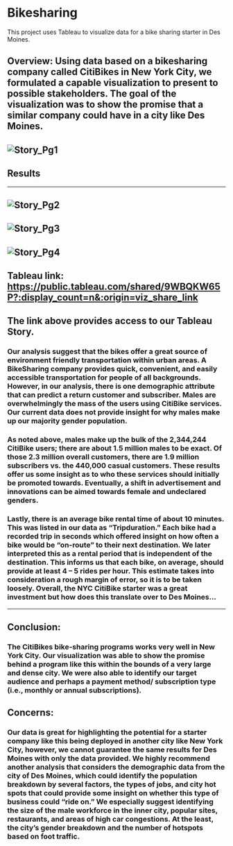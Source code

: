 # Bikesharing
This project uses Tableau to visualize data for a bike sharing starter in Des Moines.
## Overview: Using data based on a bikesharing company called CitiBikes in New York City, we formulated a capable visualization to present to possible stakeholders. The goal of the visualization was to show the promise that a similar company could have in a city like Des Moines.
![Story_Pg1](https://github.com/Gdreyes172/Bikesharing/blob/main/Resources/story_page1)
---
## Results
---
![Story_Pg2](https://github.com/Gdreyes172/Bikesharing/blob/main/Resources/story_page2.png)
---
![Story_Pg3](https://github.com/Gdreyes172/Bikesharing/blob/main/Resources/story_page3.png)
---
![Story_Pg4](https://github.com/Gdreyes172/Bikesharing/blob/main/Resources/story_page4.png)
---
## Tableau link: https://public.tableau.com/shared/9WBQKW65P?:display_count=n&:origin=viz_share_link
## The link above provides access to our Tableau Story. 
### Our analysis suggest that the bikes offer a great source of environment friendly transportation within urban areas. A BikeSharing company provides quick, convenient, and easily accessible transportation for people of all backgrounds. However, in our analysis, there is one demographic attribute that can predict a return customer and subscriber. Males are overwhelmingly the mass of the users using CitiBike services. Our current data does not provide insight for why males make up our majority gender population. 
### As noted above, males make up the bulk of the 2,344,244 CitiBike users; there are about 1.5 million males to be exact. Of those 2.3 million overall customers, there are 1.9 million subscribers vs. the 440,000 casual customers. These results offer us some insight as to who these services should initially be promoted towards. Eventually, a shift in advertisement and innovations can be aimed towards female and undeclared genders.
### Lastly, there is an average bike rental time of about 10 minutes. This was listed in our data as “Tripduration.” Each bike had a recorded trip in seconds which offered insight on how often a bike would be “on-route” to their next destination. We later interpreted this as a rental period that is independent of the destination. This informs us that each bike, on average, should provide at least 4 – 5 rides per hour. This estimate takes into consideration a rough margin of error, so it is to be taken loosely. Overall, the NYC CitiBike starter was a great investment but how does this translate over to Des Moines…
---
## Conclusion:
### The CitiBikes bike-sharing programs works very well in New York City. Our visualization was able to show the promise behind a program like this within the bounds of a very large and dense city. We were also able to identify our target audience and perhaps a payment method/ subscription type (i.e., monthly or annual subscriptions).
## Concerns:
### Our data is great for highlighting the potential for a starter company like this being deployed in another city like New York City, however, we cannot guarantee the same results for Des Moines with only the data provided. We highly recommend another analysis that considers the demographic data from the city of Des Moines, which could identify the population breakdown by several factors, the types of jobs, and city hot spots that could provide some insight on whether this type of business could “ride on.” We especially suggest identifying the size of the male workforce in the inner city, popular sites, restaurants, and areas of high car congestions. At the least, the city’s gender breakdown and the number of hotspots based on foot traffic. 
